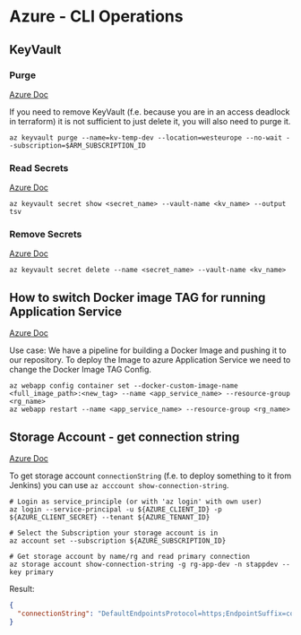 # Azure - CLI Operations
## KeyVault

### Purge
[Azure Doc](https://docs.microsoft.com/de-de/cli/azure/keyvault?view=azure-cli-latest#az_keyvault_purge)

If you need to remove KeyVault (f.e. because you are in an access deadlock in terraform) it is not sufficient to just delete it,
you will also need to purge it.

```shell
az keyvault purge --name=kv-temp-dev --location=westeurope --no-wait --subscription=$ARM_SUBSCRIPTION_ID
```

### Read Secrets
[Azure Doc](https://docs.microsoft.com/de-de/cli/azure/keyvault/secret?view=azure-cli-latest#az-keyvault-secret-show)
```shell
az keyvault secret show <secret_name> --vault-name <kv_name> --output tsv
```

### Remove Secrets

[Azure Doc](https://docs.microsoft.com/de-de/cli/azure/keyvault/secret?view=azure-cli-latest#az-keyvault-secret-delete)

```shell
az keyvault secret delete --name <secret_name> --vault-name <kv_name>
```

## How to switch Docker image TAG for running Application Service
[Azure Doc](https://docs.microsoft.com/en-us/cli/azure/webapp/config/container?view=azure-cli-latest#az_webapp_config_container_set)

Use case: We have a pipeline for building a Docker Image and pushing it to our repository.
To deploy the Image to azure Application Service we need to change the Docker Image TAG Config.

```shell
az webapp config container set --docker-custom-image-name <full_image_path>:<new_tag> --name <app_service_name> --resource-group  <rg_name>
az webapp restart --name <app_service_name> --resource-group <rg_name>
```

## Storage Account - get connection string
[Azure Doc](https://docs.microsoft.com/de-de/cli/azure/storage/account?view=azure-cli-latest#az_storage_account_show_connection_string)

To get storage account `connectionString` (f.e. to deploy something to it from Jenkins) you can use `az acccount show-connection-string`.

```shell
# Login as service_principle (or with 'az login' with own user)
az login --service-principal -u ${AZURE_CLIENT_ID} -p ${AZURE_CLIENT_SECRET} --tenant ${AZURE_TENANT_ID}

# Select the Subscription your storage account is in
az account set --subscription ${AZURE_SUBSCRIPTION_ID}

# Get storage account by name/rg and read primary connection
az storage account show-connection-string -g rg-app-dev -n stappdev --key primary          
```
Result:
```json
{
  "connectionString": "DefaultEndpointsProtocol=https;EndpointSuffix=core.windows.net;AccountName=XXXX;AccountKey=XXXX"
}
```

